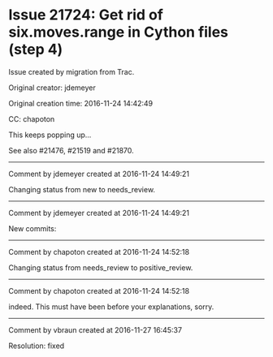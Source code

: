 # Issue 21724: Get rid of six.moves.range in Cython files (step 4)

Issue created by migration from Trac.

Original creator: jdemeyer

Original creation time: 2016-11-24 14:42:49

CC:  chapoton

This keeps popping up...

See also #21476, #21519 and #21870.


---

Comment by jdemeyer created at 2016-11-24 14:49:21

Changing status from new to needs_review.


---

Comment by jdemeyer created at 2016-11-24 14:49:21

New commits:


---

Comment by chapoton created at 2016-11-24 14:52:18

Changing status from needs_review to positive_review.


---

Comment by chapoton created at 2016-11-24 14:52:18

indeed. This must have been before your explanations, sorry.


---

Comment by vbraun created at 2016-11-27 16:45:37

Resolution: fixed
